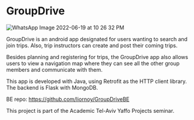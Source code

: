 # GroupDrive
![WhatsApp Image 2022-06-19 at 10 26 32 PM](https://user-images.githubusercontent.com/40122521/175037986-c5f5cf6d-d2f4-4130-b52b-e3ceac3b8800.jpeg)

GroupDrive is an android app designated for users wanting to search and join trips.
Also, trip instructors can create and post their coming trips.

Besides planning and registering for trips, the GroupDrive app also allows users
to view a navigation map where they can see all the other group members and communicate with them.

This app is developed with Java, using Retrofit as the HTTP client library.
The backend is Flask with MongoDB.

BE repo: https://github.com/liornoy/GroupDriveBE

This project is part of the Academic Tel-Aviv Yaffo Projects seminar.
